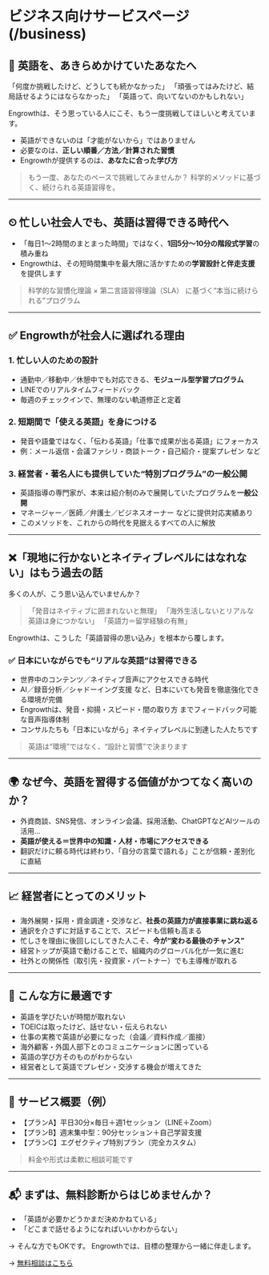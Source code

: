 # ビジネス向けサービスページ (/business)

## 🫱 英語を、あきらめかけていたあなたへ

「何度か挑戦したけど、どうしても続かなかった」
「頑張ってはみたけど、結局話せるようにはならなかった」
「英語って、向いてないのかもしれない」

Engrowthは、そう思っている人にこそ、もう一度挑戦してほしいと考えています。

* 英語ができないのは「才能がないから」ではありません
* 必要なのは、**正しい順番／方法／計算された習慣**
* Engrowthが提供するのは、**あなたに合った学び方**

> もう一度、あなたのペースで挑戦してみませんか？
> 科学的メソッドに基づく、続けられる英語習得を。

---

## ⏲ 忙しい社会人でも、英語は習得できる時代へ

* 「毎日1〜2時間のまとまった時間」ではなく、**1回5分〜10分の階段式学習**の積み重ね
* Engrowthは、その短時間集中を最大限に活かすための**学習設計と伴走支援**を提供します

> 科学的な習慣化理論 × 第二言語習得理論（SLA） に基づく“本当に続けられる”プログラム

---

## ✅ Engrowthが社会人に選ばれる理由

### 1. 忙しい人のための設計

* 通勤中／移動中／休憩中でも対応できる、**モジュール型学習プログラム**
* LINEでのリアルタイムフィードバック
* 毎週のチェックインで、無理のない軌道修正と定着

### 2. 短期間で「使える英語」を身につける

* 発音や語彙ではなく、「伝わる英語」「仕事で成果が出る英語」にフォーカス
* 例：メール返信・会議ファシリ・商談トーク・自己紹介・提案プレゼン など

### 3. 経営者・著名人にも提供していた“特別プログラム”の一般公開

* 英語指導の専門家が、本来は紹介制のみで展開していたプログラムを**一般公開**
* マネージャー／医師／弁護士／ビジネスオーナー などに提供対応実績あり
* このメソッドを、これからの時代を見据えるすべての人に解放

---

## ❌「現地に行かないとネイティブレベルにはなれない」はもう過去の話

多くの人が、こう思い込んでいませんか？

> 「発音はネイティブに囲まれないと無理」
> 「海外生活しないとリアルな英語は身につかない」
> 「英語力＝留学経験の有無」

Engrowthは、こうした「英語習得の思い込み」を根本から覆します。

### ✅ 日本にいながらでも“リアルな英語”は習得できる

* 世界中のコンテンツ／ネイティブ音声にアクセスできる時代
* AI／録音分析／シャドーイング支援 など、日本にいても発音を徹底強化できる環境が完備
* Engrowthは、発音・抑揚・スピード・間の取り方 までフィードバック可能な音声指導体制
* コンサルたちも「日本にいながら」ネイティブレベルに到達した人たちです

> 英語は“環境”ではなく、“設計と習慣”で決まります

---

## 🌍 なぜ今、英語を習得する価値がかつてなく高いのか？

* 外資商談、SNS発信、オンライン会議、採用活動、ChatGPTなどAIツールの活用...
* **英語が使える＝世界中の知識・人材・市場にアクセスできる**
* 翻訳だけに頼る時代は終わり、「自分の言葉で語れる」ことが信頼・差別化に直結

---

## 📈 経営者にとってのメリット

* 海外展開・採用・資金調達・交渉など、**社長の英語力が直接事業に跳ね返る**
* 通訳を介さずに対話することで、スピードも信頼も高まる
* 忙しさを理由に後回しにしてきた人こそ、**今が“変わる最後のチャンス”**
* 経営トップが英語で動けることで、組織内のグローバル化が一気に進む
* 社外との関係性（取引先・投資家・パートナー）でも主導権が取れる

---

## 🧠 こんな方に最適です

* 英語を学びたいが時間が取れない
* TOEICは取ったけど、話せない・伝えられない
* 仕事の実務で英語が必要になった（会議／資料作成／面接）
* 海外顧客・外国人部下とのコミュニケーションに困っている
* 英語の学び方そのものがわからない
* 経営者として英語でプレゼン・交渉する機会が増えてきた

---

## 🧩 サービス概要（例）

* 【プランA】平日30分×毎日＋週1セッション（LINE＋Zoom）
* 【プランB】週末集中型：90分セッション＋自己学習支援
* 【プランC】エグゼクティブ特別プラン（完全カスタム）

> 料金や形式は柔軟に相談可能です

---

## 📬 まずは、無料診断からはじめませんか？

* 「英語が必要かどうかまだ決めかねている」
* 「どこまで話せるようになればいいかわからない」

→ そんな方でもOKです。
Engrowthでは、目標の整理から一緒に伴走します。

→ [無料相談はこちら](/contact)
